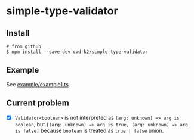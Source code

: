 # simple-type-validator

## Install

```shell
# from github
$ npm install --save-dev cwd-k2/simple-type-validator
```

## Example

See [example/example1.ts](example/example1.ts).

## Current problem

- [x] `Validator<boolean>` is not interpreted as `(arg: unknown) => arg is boolean`, but `[(arg: unknown) => arg is true, (arg: unknown) => arg is false]` because `boolean` is treated as `true | false` union.
